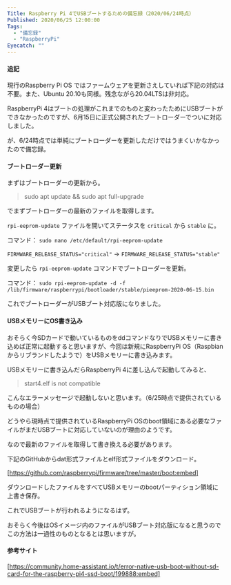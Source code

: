 ```yaml
---
Title: Raspberry Pi 4でUSBブートするための備忘録（2020/06/24時点）
Published: 2020/06/25 12:00:00
Tags:
  - "備忘録"
  - "RaspberryPi"
Eyecatch: ""
---
```

#### 追記  
現行のRaspberry Pi OS ではファームウェアを更新さえしていれば下記の対応は不要。また、Ubuntu 20.10も同様。残念ながら20.04LTSは非対応。


RaspberryPi 4はブートの処理がこれまでのものと変わったためにUSBブートができなかったのですが、6月15日に正式公開されたブートローダーでついに対応しました。  

が、6/24時点では単純にブートローダーを更新しただけではうまくいかなかったので備忘録。  




#### ブートローダー更新  

まずはブートローダーの更新から。  

> sudo apt update && sudo apt full-upgrade  

でまずブートローダーの最新のファイルを取得します。  

`rpi-eeprom-update` ファイルを開いてステータスを `critical` から `stable` に。  

コマンド： `sudo nano /etc/default/rpi-eeprom-update`  

`FIRMWARE_RELEASE_STATUS="critical"` → `FIRMWARE_RELEASE_STATUS="stable"`  

変更したら `rpi-eeprom-update` コマンドでブートローダーを更新。  

コマンド： `sudo rpi-eeprom-update -d -f /lib/firmware/raspberrypi/bootloader/stable/pieeprom-2020-06-15.bin`  

これでブートローダーがUSBブート対応版になりました。  

#### USBメモリーにOS書き込み  

おそらく今SDカードで動いているものをddコマンドなりでUSBメモリーに書き込めば正常に起動すると思いますが、今回は新規にRaspberryPi OS（Raspbianからリブランドしたようで）をUSBメモリーに書き込みます。  

USBメモリーに書き込んだらRaspberryPi 4に差し込んで起動してみると、 

> start4.elf is not compatible  

こんなエラーメッセージで起動しないと思います。（6/25時点で提供されているものの場合）

どうやら現時点で提供されているRaspberryPi  OSのboot領域にある必要なファイルがまだUSBブートに対応していないのが理由のようです。  

なので最新のファイルを取得して書き換える必要があります。 

下記のGitHubからdat形式ファイルとelf形式ファイルをダウンロード。  

[https://github.com/raspberrypi/firmware/tree/master/boot:embed]

ダウンロードしたファイルをすべてUSBメモリーのbootパーティション領域に上書き保存。  

これでUSBブートが行われるようになるはず。  

おそらく今後はOSイメージ内のファイルがUSBブート対応版になると思うのでこの方法は一過性のものとなるとは思いますが。  

#### 参考サイト  

[https://community.home-assistant.io/t/error-native-usb-boot-without-sd-card-for-the-raspberry-pi4-ssd-boot/199888:embed]

